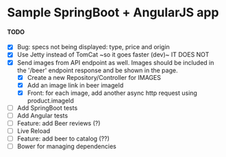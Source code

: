 #  Sample SpringBoot + AngularJS app



#### TODO
- [x] Bug: specs not being displayed: type, price and origin
- [x] Use Jetty instead of TomCat ~so it goes faster (dev)~  IT DOES NOT
- [x] Send images from API endpoint as well. Images should be included in the '/beer' endpoint response and be shown in the page.
    - [x] Create a new Repository/Controller for IMAGES
    - [x] Add an image link in beer imageId 
    - [x] Front: for each image, add another async http request using product.imageId
- [ ] Add SpringBoot tests
- [ ] Add Angular tests
- [ ] Feature: add Beer reviews (?)
- [ ] Live Reload
- [ ] Feature: add beer to catalog (??) 
- [ ] Bower for managing dependencies  
